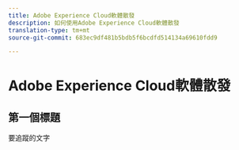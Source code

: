 ```yaml
---
title: Adobe Experience Cloud軟體散發
description: 如何使用Adobe Experience Cloud軟體散發
translation-type: tm+mt
source-git-commit: 683ec9df481b5bdb5f6bcdfd514134a69610fdd9

---
```



# Adobe Experience Cloud軟體散發

## 第一個標題

要追蹤的文字
